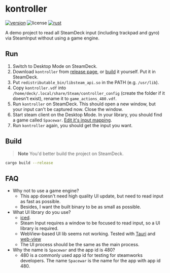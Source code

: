 # kontroller

[![version](https://img.shields.io/github/v/tag/DiscreteTom/kontroller?label=release&style=flat-square)](https://github.com/DiscreteTom/kontroller/releases/latest)
![license](https://img.shields.io/github/license/DiscreteTom/kontroller?style=flat-square)
[![rust](https://img.shields.io/badge/built_with-rust-DEA584?style=flat-square)](https://github.com/DiscreteTom/retsac)

A demo project to read all SteamDeck input (including trackpad and gyro) via SteamInput without using a game engine.

## Run

1. Switch to Desktop Mode on SteamDeck.
2. Download `kontroller` from [release page](https://github.com/DiscreteTom/kontroller/releases/latest), or [build](#build) it yourself. Put it in SteamDeck.
3. Put `redistributable_bin/libsteam_api.so` in the PATH (e.g. `/usr/lib`).
4. Copy `kontroller.vdf` into `/home/deck/.local/share/Steam/controller_config` (create the folder if it doesn't exist), rename it to `game_actions_480.vdf`.
5. Run `kontroller` on SteamDeck. This should open a new window, but your input can't be captured now. Close the window.
6. Start steam client on the Desktop Mode. In your library, you should find a game called `Spacewar`. [Edit it's input mapping](https://partner.steamgames.com/doc/features/steam_controller/getting_started_for_devs#14).
7. Run `kontroller` again, you should get the input you want.

## Build

> **Note**
> You'd better build the project on SteamDeck.

```bash
cargo build --release
```

## FAQ

- Why not to use a game engine?
  - This app doesn't need high quality UI update, but need to read input as fast as possible.
  - Besides, I want the built binary to be as small as possible.
- What UI library do you use?
  - [iced](https://github.com/iced-rs/iced).
  - Steam Input requires a window to be focused to read input, so a UI library is required.
  - WebView-based UI lib seems not working. Tested with [Tauri](https://tauri.app/) and [web-view](https://github.com/Boscop/web-view)
  - The UI process should be the same as the main process.
- Why the name is `Spacewar` and the app id is 480?
  - 480 is a commonly used app id for testing for steamworks developers. The name `Spacewar` is the name for the app with app id 480.
